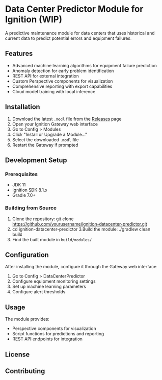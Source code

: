 # Data Center Predictor Module for Ignition (WIP)

A predictive maintenance module for data centers that uses historical and current data to predict potential errors and equipment failures.

## Features

- Advanced machine learning algorithms for equipment failure prediction
- Anomaly detection for early problem identification
- REST API for external integration
- Custom Perspective components for visualization
- Comprehensive reporting with export capabilities
- Cloud model training with local inference

## Installation

1. Download the latest `.modl` file from the [Releases](https://github.com/CalumMcCallion/ignition-datacenter-predictor/releases) page
2. Open your Ignition Gateway web interface
3. Go to Config > Modules
4. Click "Install or Upgrade a Module..."
5. Select the downloaded `.modl` file
6. Restart the Gateway if prompted

## Development Setup

### Prerequisites

- JDK 11
- Ignition SDK 8.1.x
- Gradle 7.0+

### Building from Source

1. Clone the repository: git clone https://github.com/yourusername/ignition-datacenter-predictor.git
2. cd ignition-datacenter-predictor
3.Build the module: ./gradlew clean build
4. Find the built module in `build/modules/`

## Configuration

After installing the module, configure it through the Gateway web interface:

1. Go to Config > DataCenterPredictor
2. Configure equipment monitoring settings
3. Set up machine learning parameters
4. Configure alert thresholds

## Usage

The module provides:

- Perspective components for visualization
- Script functions for predictions and reporting
- REST API endpoints for integration

## License



## Contributing


